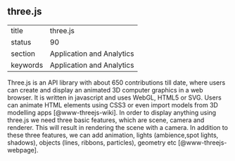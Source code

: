 ## three.js


|          |                           |
| -------- | ------------------------- |
| title    | three.js                  | 
| status   | 90                        |
| section  | Application and Analytics |
| keywords | Application and Analytics |



Three.js is an API library with about 650 contributions till date,
where users can create and display an animated 3D computer graphics in
a web browser. It is written in javascript and uses WebGL, HTML5 or
SVG. Users can animate HTML elements using CSS3 or even import models
from 3D modelling apps [@www-threejs-wiki]. In order to display
anything using three.js we need three basic features, which are scene,
camera and renderer. This will result in rendering the scene with a
camera. In addition to these three features, we can add animation,
lights (ambience,spot lights, shadows), objects (lines, ribbons,
particles), geometry etc [@www-threejs-webpage].
    
